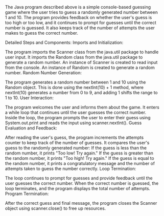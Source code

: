
The Java program described above is a simple console-based guessing game where the user tries to guess a randomly generated number between 1 and 10. The program provides feedback on whether the user's guess is too high or too low, and it continues to prompt for guesses until the correct number is guessed. It also keeps track of the number of attempts the user makes to guess the correct number.

Detailed Steps and Components:
Imports and Initialization:

The program imports the Scanner class from the java.util package to handle user input.
It imports the Random class from the java.util package to generate a random number.
An instance of Scanner is created to read input from the console.
An instance of Random is created to generate a random number.
Random Number Generation:

The program generates a random number between 1 and 10 using the Random object. This is done using the nextInt(10) + 1 method, where nextInt(10) generates a number from 0 to 9, and adding 1 shifts the range to 1 to 10.
User Interaction:

The program welcomes the user and informs them about the game.
It enters a while loop that continues until the user guesses the correct number.
Inside the loop, the program prompts the user to enter their guess using System.out.print and reads the input using scanner.nextInt().
Guess Evaluation and Feedback:

After reading the user's guess, the program increments the attempts counter to keep track of the number of guesses.
It compares the user's guess to the randomly generated number:
If the guess is less than the random number, it prints "Too low! Try again."
If the guess is greater than the random number, it prints "Too high! Try again."
If the guess is equal to the random number, it prints a congratulatory message and the number of attempts taken to guess the number correctly.
Loop Termination:

The loop continues to prompt for guesses and provide feedback until the user guesses the correct number.
When the correct number is guessed, the loop terminates, and the program displays the total number of attempts.
Program Termination:

After the correct guess and final message, the program closes the Scanner object using scanner.close() to free up resources.
